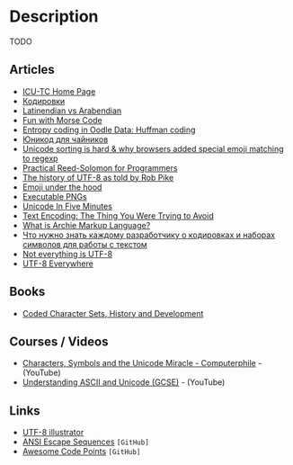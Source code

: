 # Description

TODO


## Articles

- [ICU-TC Home Page](https://icu.unicode.org/)
- [Кодировки](https://habr.com/ru/post/107679/)
- [Latinendian vs Arabendian](https://theorangeduck.com/page/latinendian-arabendian)
- [Fun with Morse Code](https://apfelmus.nfshost.com/articles/fun-with-morse-code.html)
- [Entropy coding in Oodle Data: Huffman coding](https://fgiesen.wordpress.com/2021/08/30/entropy-coding-in-oodle-data-huffman-coding/)
- [Юникод для чайников](https://habr.com/ru/post/135913/)
- [Unicode sorting is hard & why browsers added special emoji matching to regexp](https://devlog.hexops.com/2021/unicode-sorting-why-browsers-added-special-emoji-matching)
- [Practical Reed-Solomon for Programmers](https://berthub.eu/articles/posts/reed-solomon-for-programmers/)
- [The history of UTF-8 as told by Rob Pike](http://doc.cat-v.org/bell_labs/utf-8_history)
- [Emoji under the hood](https://tonsky.me/blog/emoji/)
- [Executable PNGs](https://djharper.dev/post/2020/12/26/executable-pngs/)
- [Unicode In Five Minutes](https://richardjharris.github.io/unicode-in-five-minutes.html)
- [Text Encoding: The Thing You Were Trying to Avoid](https://pboyd.io/posts/text-encoding/)
- [What is Archie Markup Language?](http://archieml.org/)
- [Что нужно знать каждому разработчику о кодировках и наборах символов для работы с текстом](https://habr.com/ru/post/158639/)
- [Not everything is UTF-8](https://octobus.net/blog/2020-06-05-not-everything-is-utf8.html)
- [UTF-8 Everywhere](http://utf8everywhere.org/#)


## Books

- [Coded Character Sets, History and Development](https://textfiles.meulie.net/bitsaved/Books/Mackenzie_CodedCharSets.pdf)


## Courses / Videos

- [Characters, Symbols and the Unicode Miracle - Computerphile](https://youtu.be/MijmeoH9LT4) - (YouTube)
- [Understanding ASCII and Unicode (GCSE)](https://youtu.be/5aJKKgSEUnY) - (YouTube)


## Links

- [UTF-8 illustrator](https://utf-8-illustrator.com/#)
- [ANSI Escape Sequences](https://gist.github.com/fnky/458719343aabd01cfb17a3a4f7296797) `[GitHub]`
- [Awesome Code Points](https://github.com/Codepoints/awesome-codepoints) `[GitHub]`
